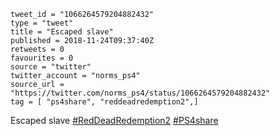 ```
tweet_id = "1066264579204882432"
type = "tweet"
title = "Escaped slave"
published = 2018-11-24T09:37:40Z
retweets = 0
favourites = 0
source = "twitter"
twitter_account = "norms_ps4"
source_url = "https://twitter.com/norms_ps4/status/1066264579204882432"
tag = [ "ps4share", "reddeadredemption2",]
```

Escaped slave [#RedDeadRedemption2](/tags/reddeadredemption2/) [#PS4share](/tags/ps4share/)

<p class='image'><img src='http://mnf.m17s.net/2018/11/24/Dswh-7eXcAAYbbs.jpg' alt=''></p>

